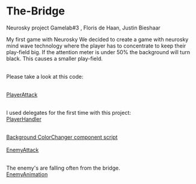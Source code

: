 # The-Bridge
Neurosky project Gamelab#3 , Floris de Haan, Justin Bieshaar<br>

My first game with Neurosky
We decided to create a game with neurosky mind wave technology where the player has to concentrate to 
keep their play-field big. If the attention meter is under 50% the background will turn black. This 
causes a smaller play-field.<br><br>

Please take a look at this code:<br><br>

[PlayerAttack](https://github.com/jscotty/The-Bridge/blob/master/Assets/scripts/player/PlayerAttack.cs)<br><br>

I used delegates for the first time with this project:<br>
[PlayerHandler](https://github.com/jscotty/The-Bridge/blob/master/Assets/scripts/player/PlayerHandler.cs)<br><br>

[Background ColorChanger component script](https://github.com/jscotty/The-Bridge/blob/master/Assets/scripts/props/ColorChanger.cs)<br><br>
[EnemyAttack](https://github.com/jscotty/The-Bridge/blob/master/Assets/scripts/enemy/EnemyAttack.cs)<br><br>

The enemy's are falling often from the bridge.<br>
[EnemyAnimation](https://github.com/jscotty/The-Bridge/blob/master/Assets/scripts/enemy/EnemyAnimation.cs)

